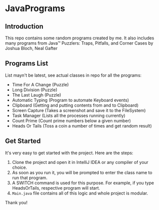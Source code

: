 # JavaPrograms

## Introduction

This repo contains some random programs created by me. It also includes many programs from Java™ Puzzlers: Traps, Pitfalls, and Corner Cases by Joshua Bloch, Neal Gafter

## Programs List
List mayn't be latest, see actual classes in repo for all the programs:

* Time For A Change (Puzzle)
* Long Division (Puzzle)
* The Last Laugh (Puzzle)
* Automatic Typing (Program to automate Keyboard events)
* Clipboard (Getting and putting contents from and to Clipboard)
* Screen Capture (Takes a screenshot and save it to the FileSystem)
* Task Manager (Lists all the processes running currently)
* Count Prime (Count prime numbers below a given number)
* Heads Or Tails (Toss a coin a number of times and get random result)

## Get Started

It's very easy to get started with the project. Here are the steps:

1. Clone the project and open it in IntelliJ IDEA or any compiler of your choice.
2. As soon as you run it, you will be prompted to enter the class name to run that program.
3. A SWITCH command is used for this purpose. For example, if you type HeadsOrTails, respective program will start.
4. `Main.java` file contains all of this logic and whole project is modular.

Thank you!
